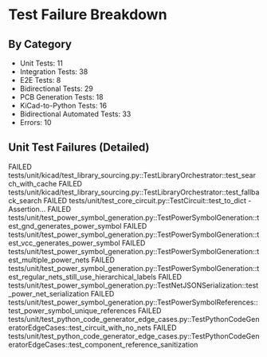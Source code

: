 # Test Failure Breakdown

## By Category

- Unit Tests: 11
- Integration Tests: 38
- E2E Tests: 8
- Bidirectional Tests: 29
- PCB Generation Tests: 18
- KiCad-to-Python Tests: 16
- Bidirectional Automated Tests: 33
- Errors: 10

## Unit Test Failures (Detailed)

FAILED tests/unit/kicad/test_library_sourcing.py::TestLibraryOrchestrator::test_search_with_cache
FAILED tests/unit/kicad/test_library_sourcing.py::TestLibraryOrchestrator::test_fallback_search
FAILED tests/unit/test_core_circuit.py::TestCircuit::test_to_dict - Assertion...
FAILED tests/unit/test_power_symbol_generation.py::TestPowerSymbolGeneration::test_gnd_generates_power_symbol
FAILED tests/unit/test_power_symbol_generation.py::TestPowerSymbolGeneration::test_vcc_generates_power_symbol
FAILED tests/unit/test_power_symbol_generation.py::TestPowerSymbolGeneration::test_multiple_power_nets
FAILED tests/unit/test_power_symbol_generation.py::TestPowerSymbolGeneration::test_regular_nets_still_use_hierarchical_labels
FAILED tests/unit/test_power_symbol_generation.py::TestNetJSONSerialization::test_power_net_serialization
FAILED tests/unit/test_power_symbol_generation.py::TestPowerSymbolReferences::test_power_symbol_unique_references
FAILED tests/unit/test_python_code_generator_edge_cases.py::TestPythonCodeGeneratorEdgeCases::test_circuit_with_no_nets
FAILED tests/unit/test_python_code_generator_edge_cases.py::TestPythonCodeGeneratorEdgeCases::test_component_reference_sanitization
